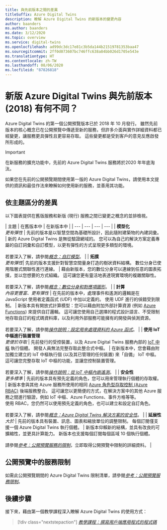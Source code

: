 ```yaml
---
title: 與先前版本之間的差異
titleSuffix: Azure Digital Twins
description: 瞭解 Azure Digital Twins 的新版本的變更內容
author: baanders
ms.author: baanders
ms.date: 3/12/2020
ms.topic: overview
ms.service: digital-twins
ms.openlocfilehash: ad99dc3dc17e81c3b5da144b21519781353baa47
ms.sourcegitcommit: 2ff0d073607bc746ffc638a84bb026d1705e543e
ms.translationtype: HT
ms.contentlocale: zh-TW
ms.lasthandoff: 08/06/2020
ms.locfileid: "87826818"
---
```

# <a name="how-is-the-new-azure-digital-twins-different-from-the-previous-version-2018"></a>新版 Azure Digital Twins 與先前版本 (2018) 有何不同？

Azure Digital Twins 的第一個公開預覽版本已於 2018 年 10 月發行。 雖然先前版本的核心概念已在公開預覽中傳遞至新的服務，但許多介面與實作詳細資料都已經變更，讓服務更具彈性且更容易存取。 這些變更都是受到客戶的意見反應啟發所形成的。

> [!IMPORTANT]
> 在新服務的擴充功能中，先前的 Azure Digital Twins 服務將於2020 年年底淘汰。

如果您在先前的公開預覽期間使用第一版的 Azure Digital Twins，請使用本文提供的資訊和最佳作法來瞭解如何使用新的服務，並善用其功能。

## <a name="differences-by-topic"></a>依主題區分的差異

以下圖表提供在舊版服務和新版 (現行) 服務之間已變更之概念的並排檢視。

| 主題 | 在舊版本中 | 在新版本中 |
| --- | --- | --- | --- |
| **模型化**<br>*更有彈性* | 先前的版本是以智慧空間為基礎所設計，因此隨附建築物的內建詞彙。 | 新的 Azure Digital Twins 是無從驗證網域的。 您可以為自己的解決方案定義專屬的自訂詞彙和自訂模型，以更有彈性的方式呈現更多類型的環境。<br><br>若要深入了解，請參閱[*概念：自訂模型*](concepts-models.md)。 |
| **拓撲**<br>*更有彈性*| 先前的版本支援針對智慧空間量身打造的樹狀資料結構。 數位分身已使用階層式關聯性進行連線。 | 藉由新版本，您的數位分身可以連線到任意的圖表拓撲，並以您想要的方式組織。 這可讓您更有靈活地表達現實環境的複雜關聯性。<br><br>若要深入了解，請參閱[*概念：數位分身和對應項圖形*](concepts-twins-graph.md)。 |
| **計算**<br>*內容更豐富、更有彈性* | 在先前的版本中，處理事件和遙測的邏輯是在 JavaScript 使用者定義函式 (UDF) 中加以定義的。 使用 UDF 進行的偵錯受到限制。 | 新版本具有開放式計算模型：您可以藉由附加外部計算資源 (例如 [Azure Functions](../azure-functions/functions-overview.md)) 來提供自訂邏輯。 這可讓您使用自己選擇的程式設計語言、不受限制地存取自訂的程式碼資料庫，以及利用外部服務可能擁有的開發與偵測資源。<br><br>若要深入了解，請參閱[*操作說明：設定用來處理資料的 Azure 函式*](how-to-create-azure-function.md)。 |
| **使用 IoT 中樞進行裝置管理**<br>*更便於存取* | 先前發行的受控裝置，以及 Azure Digital Twins 服務內部的 [IoT 中樞](../iot-hub/about-iot-hub.md) 執行個體。 開發人員無法完整存取此整合式中樞。 | 在新版本中，您會藉由附加獨立建立的 IoT 中樞執行個 (以及其已管理的任何裝置) 來「自備」 IoT 中樞。 這可讓您完整存取 IoT 中樞的功能，並讓您控制裝置管理。<br><br>若要深入了解，請參閱[*操作說明：從 IoT 中樞內嵌遙測*](how-to-ingest-iot-hub-data.md)。 |
| **安全性**<br>*更多標準* | 先前的版本具有預先定義的角色，您可以用來管理執行個體的存取權。 | 新版本會與其他 Azure 服務所使用的相同 [Azure 角色型存取控制 (Azure RBAC)](../role-based-access-control/overview.md) 後端服務整合。 這可讓您以更簡便的方式，在解決方案中的其他 Azure 服務之間進行驗證，例如 IoT 中樞、Azure Functions、事件方格等等。<br>使用 RBAC，您仍然可以使用預先定義的角色，也可以建立和設定自訂角色。<br><br>若要深入了解，請參閱[*概念：Azure Digital Twins 解決方案的安全性*](concepts-security.md)。 |
| **延展性**<br>*大於* | 先前的版本具有裝置、訊息、圖表和縮放單位的調整限制。 每個訂閱僅支援一個 Azure Digital Twins 執行個體。  | 新版本仰賴新的結構，並具有改良的可擴縮性，並更具計算能力。 新版本也支援每個訂閱每個區域 10 個執行個體。<br><br>請參閱[*參考：公開預覽服務的限制*](reference-service-limits.md)，立即取得公開預覽中限制的詳細資料。 |

## <a name="service-limits-in-public-preview"></a>公開預覽中的服務限制

如需此公開預覽期間的 Azure Digital Twins 限制清單，請參閱[*參考：公開預覽服務限制*](reference-service-limits.md)。

## <a name="next-steps"></a>後續步驟

接下來，藉由第一個教學課程深入瞭解 Azure Digital Twins 的使用方式：

> [!div class="nextstepaction"]
> [*教學課程：撰寫用戶端應用程式的程式碼*](tutorial-code.md)